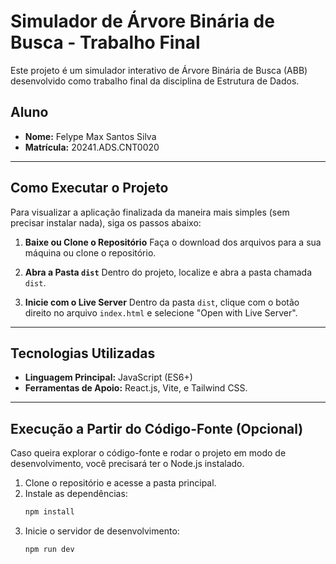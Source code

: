 # Simulador de Árvore Binária de Busca - Trabalho Final

Este projeto é um simulador interativo de Árvore Binária de Busca (ABB) desenvolvido como trabalho final da disciplina de Estrutura de Dados.

## Aluno
- **Nome:** Felype Max Santos Silva
- **Matrícula:** 20241.ADS.CNT0020

---

## Como Executar o Projeto

Para visualizar a aplicação finalizada da maneira mais simples (sem precisar instalar nada), siga os passos abaixo:

1.  **Baixe ou Clone o Repositório**
    Faça o download dos arquivos para a sua máquina ou clone o repositório.

2.  **Abra a Pasta `dist`**
    Dentro do projeto, localize e abra a pasta chamada `dist`.

3.  **Inicie com o Live Server**
    Dentro da pasta `dist`, clique com o botão direito no arquivo `index.html` e selecione "Open with Live Server".

---

## Tecnologias Utilizadas

- **Linguagem Principal:** JavaScript (ES6+)
- **Ferramentas de Apoio:** React.js, Vite, e Tailwind CSS.

---

## Execução a Partir do Código-Fonte (Opcional)

Caso queira explorar o código-fonte e rodar o projeto em modo de desenvolvimento, você precisará ter o Node.js instalado.

1.  Clone o repositório e acesse a pasta principal.
2.  Instale as dependências:
    ```bash
    npm install
    ```
3.  Inicie o servidor de desenvolvimento:
    ```bash
    npm run dev
    ```